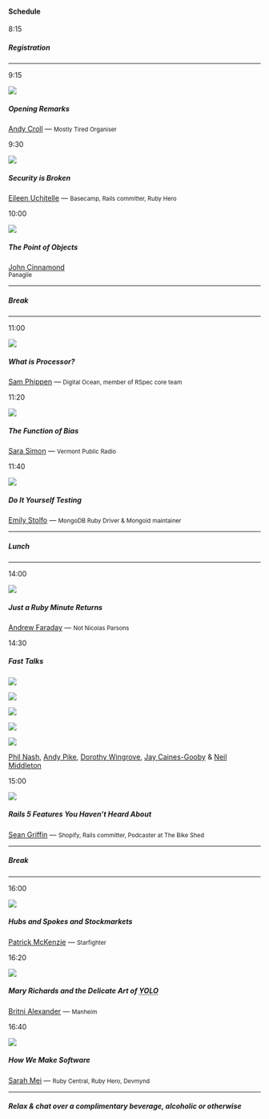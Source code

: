 <div class="col-md-8" style="margin-bottom: 2em;">
  <h4 class="h5 text-uppercase">Schedule</h4>

  <div class="row">
    <div class="col-xs-3 col-sm-4">
      <div class="row">
        <div class="col-sm-6">
          <p class="h4">8:15</p>
        </div>
      </div>
    </div>
    <div class="col-xs-9 col-sm-8">
      <h5 class="h4">
        Registration
      </h5>
    </div>
  </div>

  <hr />

  <div class="row">
    <div class="col-xs-3 col-sm-4">
      <div class="row">
        <div class="col-sm-6">
          <p class="h4">9:15</p>
        </div>
        <div class="col-sm-6" style="margin-top: 10px;">
          <img src="/images/2016/andy-croll.jpg" class="img-responsive" />
        </div>
      </div>
    </div>
    <div class="col-xs-9 col-sm-8">
      <h5 class="h4">
        Opening Remarks
      </h5>
      <p>
        <a href="https://twitter.com/andycroll">Andy Croll</a> —
        <small>Mostly Tired Organiser</small>
      </p>
    </div>
  </div>

  <div class="row">
    <div class="col-xs-3 col-sm-4">
      <div class="row">
        <div class="col-sm-6">
          <p class="h4">9:30</p>
        </div>
        <div class="col-sm-6" style="margin-top: 10px;">
          <img src="/images/2016/eileen-uchitelle.jpg" class="img-responsive" />
        </div>
      </div>
    </div>
    <div class="col-xs-9 col-sm-8">
      <h5 class="h4">
        Security is Broken
      </h5>
      <p>
        <a href="https://twitter.com/eileencodes">Eileen Uchitelle</a> —
        <small>Basecamp, Rails committer, Ruby Hero</small>
      </p>
    </div>
  </div>

  <div class="row">
    <div class="col-xs-3 col-sm-4">
      <div class="row">
        <div class="col-sm-6">
          <p class="h4">10:00</p>
        </div>
        <div class="col-sm-6" style="margin-top: 10px;">
          <img src="/images/2016/john-cinnamond.jpg" class="img-responsive" />
        </div>
      </div>
    </div>
    <div class="col-xs-9 col-sm-8">
      <h5 class="h4">
        The Point of Objects
      </h5>
      <p>
        <a href="https://twitter.com/jcinnamond">John Cinnamond</a><br />
        <small>Panagile</small>
      </p>
    </div>
  </div>

  <hr />

  <div class="row">
    <div class="col-xs-9 col-xs-offset-3 col-sm-8 col-sm-offset-4">
      <h5 class="h4">
        Break
      </h5>
    </div>
  </div>

  <hr />

  <div class="row">
    <div class="col-xs-3 col-sm-4">
      <div class="row">
        <div class="col-sm-6">
          <p class="h4">11:00</p>
        </div>
        <div class="col-sm-6" style="margin-top: 10px;">
          <img src="/images/2016/sam-phippen.jpg" class="img-responsive" />
        </div>
      </div>
    </div>
    <div class="col-xs-9 col-sm-8">
      <h5 class="h4">
        What is Processor?
      </h5>
      <p>
        <a href="https://twitter.com/samphippen">Sam Phippen</a> —
        <small>Digital Ocean, member of RSpec core team</small>
      </p>
    </div>
  </div>

  <div class="row">
    <div class="col-xs-3 col-sm-4">
      <div class="row">
        <div class="col-sm-6">
          <p class="h4">11:20</p>
        </div>
        <div class="col-sm-6" style="margin-top: 10px;">
          <img src="/images/2016/sarah-simon.jpg" class="img-responsive" />
        </div>
      </div>
    </div>
    <div class="col-xs-9 col-sm-8">
      <h5 class="h4">
        The Function of Bias
      </h5>
      <p>
        <a href="https://twitter.com/sarambsimon">Sara Simon</a> —
        <small>Vermont Public Radio</small>
      </p>
    </div>
  </div>

  <div class="row">
    <div class="col-xs-3 col-sm-4">
      <div class="row">
        <div class="col-sm-6">
          <p class="h4">11:40</p>
        </div>
        <div class="col-sm-6" style="margin-top: 10px;">
          <img src="/images/2016/emily-stolfo.jpg" class="img-responsive" />
        </div>
      </div>
    </div>
    <div class="col-xs-9 col-sm-8">
      <h5 class="h4">
        Do It Yourself Testing
      </h5>
      <p>
        <a href="https://twitter.com/emstolfo">Emily Stolfo</a> —
        <small>MongoDB Ruby Driver &amp; Mongoid maintainer</small>
      </p>
    </div>
  </div>

  <hr />

  <div class="row">
    <div class="col-xs-9 col-xs-offset-3 col-sm-8 col-sm-offset-4">
      <h5 class="h4">
        Lunch
      </h5>
    </div>
  </div>

  <hr />

  <div class="row">
    <div class="col-xs-3 col-sm-4">
      <div class="row">
        <div class="col-sm-6">
          <p class="h4">14:00</p>
        </div>
        <div class="col-sm-6" style="margin-top: 10px;">
          <img src="/images/2016/just-a-minute.jpg" class="img-responsive" />
        </div>
      </div>
    </div>
    <div class="col-xs-9 col-sm-8">
      <h5 class="h4">
        Just a Ruby Minute <i>Returns</i>
      </h5>
      <p>
        <a href="https://twitter.com/marmitejunction">Andrew Faraday</a> —
        <small>Not Nicolas Parsons</small>
      </p>
    </div>
  </div>

  <div class="row">
    <div class="col-xs-3 col-sm-4">
      <p class="h4">14:30</p>
    </div>
    <div class="col-xs-9 col-sm-8">
      <h5 class="h4">
        Fast Talks
      </h5>
    </div>
    <div class="col-xs-3 col-xs-offset-3 col-sm-2 col-sm-offset-2">
      <p><img src="/images/2016/phil-nash.jpg" class="img-responsive" /></p>
    </div>
    <div class="col-xs-3 col-sm-2">
      <p><img src="/images/2016/andy-pike.jpg" class="img-responsive" /></p>
    </div>
    <div class="col-xs-3 col-sm-2">
      <p><img src="/images/2016/dorothy-wingrove.jpg" class="img-responsive" /></p>
    </div>
    <div class="col-xs-3 col-xs-offset-3 col-sm-2 col-sm-offset-0">
      <p><img src="/images/2016/jay-caines-gooby.jpg" class="img-responsive" /></p>
    </div>
    <div class="col-xs-3 col-sm-2">
      <p><img src="/images/2016/neil-middleton.jpg" class="img-responsive" /></p>
    </div>
    <div class="col-xs-9 col-xs-offset-3 col-sm-8 col-sm-offset-4">
      <p>
        <a href="https://twitter.com/philnash">Phil Nash</a>,
        <a href="https://twitter.com/andypike">Andy Pike</a>,
        <a href="https://twitter.com/notthepoint">Dorothy Wingrove</a>,
        <a href="https://twitter.com/jaygooby">Jay Caines-Gooby</a>
        <span class="amp">&amp;</span>
        <a href="https://twitter.com/neilmiddleton">Neil Middleton</a>
      </p>
    </div>
  </div>

  <div class="row">
    <div class="col-xs-3 col-sm-4">
      <div class="row">
        <div class="col-sm-6">
          <p class="h4">15:00</p>
        </div>
        <div class="col-sm-6" style="margin-top: 10px;">
          <img src="/images/2016/sean-griffin.jpg" class="img-responsive" />
        </div>
      </div>
    </div>
    <div class="col-xs-9 col-sm-8">
      <h5 class="h4">
        Rails 5 Features You Haven&rsquo;t Heard About
      </h5>
      <p>
        <a href="https://twitter.com/sgrif">Sean Griffin</a> —
        <small>Shopify, Rails committer, Podcaster at The Bike Shed</small>
      </p>
    </div>
  </div>

  <hr />

  <div class="row">
    <div class="col-xs-9 col-xs-offset-3 col-sm-8 col-sm-offset-4">
      <h5 class="h4">
        Break
      </h5>
    </div>
  </div>

  <hr />

  <div class="row">
    <div class="col-xs-3 col-sm-4">
      <div class="row">
        <div class="col-sm-6">
          <p class="h4">16:00</p>
        </div>
        <div class="col-sm-6" style="margin-top: 10px;">
          <img src="/images/2016/patrick-mckenzie.jpg" class="img-responsive" />
        </div>
      </div>
    </div>
    <div class="col-xs-9 col-sm-8">
      <h5 class="h4">
        Hubs and Spokes and Stockmarkets
      </h5>
      <p>
        <a href="https://twitter.com/patio11">Patrick McKenzie</a> —
        <small>Starfighter</small>
      </p>
    </div>
  </div>

  <div class="row">
    <div class="col-xs-3 col-sm-4">
      <div class="row">
        <div class="col-sm-6">
          <p class="h4">16:20</p>
        </div>
        <div class="col-sm-6" style="margin-top: 10px;">
          <img src="/images/2016/britni-alexander.jpg" class="img-responsive" />
        </div>
      </div>
    </div>
    <div class="col-xs-9 col-sm-8">
      <h5 class="h4">
        Mary Richards and the Delicate Art of <abbr title="You Only Live Once">YOLO</abbr>
      </h5>
      <p>
        <a href="https://twitter.com/twitnithegirl">Britni Alexander</a> —
        <small>Manheim</small>
      </p>
    </div>
  </div>

  <div class="row">
    <div class="col-xs-3 col-sm-4">
      <div class="row">
        <div class="col-sm-6">
          <p class="h4">16:40</p>
        </div>
        <div class="col-sm-6" style="margin-top: 10px;">
          <img src="/images/2016/sarah-mei.jpg" class="img-responsive" />
        </div>
      </div>
    </div>
    <div class="col-xs-9 col-sm-8">
      <h5 class="h4">
        How We Make Software
      </h5>
      <p>
        <a href="https://twitter.com/sarahmei">Sarah Mei</a> —
        <small>Ruby Central, Ruby Hero, Devmynd</small>
      </p>
    </div>
  </div>

  <hr />

  <div class="row">
    <div class="col-xs-9 col-xs-offset-3 col-sm-8 col-sm-offset-4">
      <h5 class="h4">
        Relax <span class="amp">&amp;</span> chat over a complimentary beverage, alcoholic or otherwise
      </h5>
    </div>
  </div>
</div>
